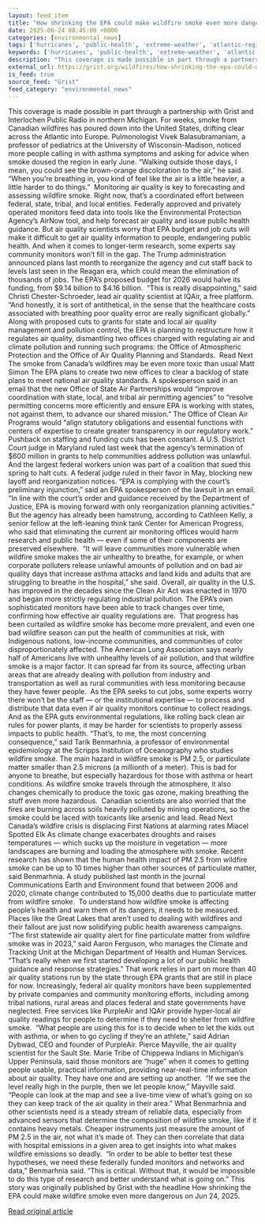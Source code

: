 ```yaml
---
layout: feed_item
title: "How shrinking the EPA could make wildfire smoke even more dangerous"
date: 2025-06-24 08:45:00 +0000
categories: [environmental_news]
tags: ['hurricanes', 'public-health', 'extreme-weather', 'atlantic-region', 'water-crisis', 'year-2026', 'drought', 'wildfires', 'climate-health', 'urgent']
keywords: ['hurricanes', 'public-health', 'extreme-weather', 'atlantic-region', 'water-crisis', 'could', 'make', 'shrinking']
description: "This coverage is made possible in part through a partnership with Grist and Interlochen Public Radio in northern Michigan"
external_url: https://grist.org/wildfires/how-shrinking-the-epa-could-make-wildfire-smoke-even-more-dangerous/
is_feed: true
source_feed: "Grist"
feed_category: "environmental_news"
---
```


This coverage is made possible in part through a partnership with Grist and Interlochen Public Radio in northern Michigan. For weeks, smoke from Canadian wildfires has poured down into the United States, drifting clear across the Atlantic into Europe. Pulmonologist Vivek Balasubramaniam, a professor of pediatrics at the University of Wisconsin-Madison, noticed more people calling in with asthma symptoms and asking for advice when smoke doused the region in early June. “Walking outside those days, I mean, you could see the brown-orange discoloration to the air,” he said. “When you&#8217;re breathing in, you kind of feel like the air is a little heavier, a little harder to do things.”&nbsp; Monitoring air quality is key to forecasting and assessing wildfire smoke. Right now, that’s a coordinated effort between federal, state, tribal, and local entities. Federally approved and privately operated monitors feed data into tools like the Environmental Protection Agency’s AirNow tool, and help forecast air quality and issue public health guidance. But air quality scientists worry that EPA budget and job cuts will make it difficult to get air quality information to people, endangering public health. And when it comes to longer-term research, some experts say community monitors won’t fill in the gap. The Trump administration announced plans last month to reorganize the agency and cut staff back to levels last seen in the Reagan era, which could mean the elimination of thousands of jobs. The EPA’s proposed budget for 2026 would halve its funding, from $9.14 billion to $4.16 billion.&nbsp; “This is really disappointing,” said Christi Chester-Schroeder, lead air quality scientist at IQAir, a free platform. “And honestly, it is sort of antithetical, in the sense that the healthcare costs associated with breathing poor quality error are really significant globally.” Along with proposed cuts to grants for state and local air quality management and pollution control, the EPA is planning to restructure how it regulates air quality, dismantling two offices charged with regulating air and climate pollution and running such programs: the Office of Atmospheric Protection and the Office of Air Quality Planning and Standards.&nbsp; Read Next The smoke from Canada&#8217;s wildfires may be even more toxic than usual Matt Simon The EPA plans to create two new offices to clear a backlog of state plans to meet national air quality standards. A spokesperson said in an email that the new Office of State Air Partnerships would “improve coordination with state, local, and tribal air permitting agencies” to “resolve permitting concerns more efficiently and ensure EPA is working with states, not against them, to advance our shared mission.” The Office of Clean Air Programs would “align statutory obligations and essential functions with centers of expertise to create greater transparency in our regulatory work.” Pushback on staffing and funding cuts has been constant. A U.S. District Court judge in Maryland ruled last week that the agency’s termination of $600 million in grants to help communities address pollution was unlawful. And the largest federal workers union was part of a coalition that sued this spring to halt cuts. A federal judge ruled in their favor in May, blocking new layoff and reorganization notices. “EPA is complying with the court&#8217;s preliminary injunction,” said an EPA spokesperson of the lawsuit in an email. “In line with the court&#8217;s order and guidance received by the Department of Justice, EPA is moving forward with only reorganization planning activities.” But the agency has already been hamstrung, according to Cathleen Kelly, a senior fellow at the left-leaning think tank Center for American Progress, who said that eliminating the current air monitoring offices would harm research and public health — even if some of their components are preserved elsewhere.&nbsp; “It will leave communities more vulnerable when wildfire smoke makes the air unhealthy to breathe, for example, or when corporate polluters release unlawful amounts of pollution and on bad air quality days that increase asthma attacks and land kids and adults that are struggling to breathe in the hospital,” she said. Overall, air quality in the U.S. has improved in the decades since the Clean Air Act was enacted in 1970 and began more strictly regulating industrial pollution. The EPA’s own sophisticated monitors have been able to track changes over time, confirming how effective air quality regulations are.&nbsp; That progress has been curtailed as wildfire smoke has become more prevalent, and even one bad wildfire season can put the health of communities at risk, with Indigenous nations, low-income communities, and communities of color disproportionately affected. The American Lung Association says nearly half of Americans live with unhealthy levels of air pollution, and that wildfire smoke is a major factor. It can spread far from its source, affecting urban areas that are already dealing with pollution from industry and transportation as well as rural communities with less monitoring because they have fewer people.&nbsp; As the EPA seeks to cut jobs, some experts worry there won’t be the staff — or the institutional expertise — to process and distribute that data even if air quality monitors continue to collect readings. And as the EPA guts environmental regulations, like rolling back clean air rules for power plants, it may be harder for scientists to properly assess impacts to public health. “That&#8217;s, to me, the most concerning consequence,” said Tarik Benmarhnia, a professor of environmental epidemiology at the Scripps Institution of Oceanography who studies wildfire smoke. The main hazard in wildfire smoke is PM 2.5, or particulate matter smaller than 2.5 microns (a millionth of a meter). This is bad for anyone to breathe, but especially hazardous for those with asthma or heart conditions. As wildfire smoke travels through the atmosphere, it also changes chemically to produce the toxic gas ozone, making breathing the stuff even more hazardous.&nbsp; Canadian scientists are also worried that the fires are burning across soils heavily polluted by mining operations, so the smoke could be laced with toxicants like arsenic and lead. Read Next Canada’s wildfire crisis is displacing First Nations at alarming rates Miacel Spotted Elk As climate change exacerbates droughts and raises temperatures — which sucks up the moisture in vegetation — more landscapes are burning and loading the atmosphere with smoke. Recent research has shown that the human health impact of PM 2.5 from wildfire smoke can be up to 10 times higher than other sources of particulate matter, said Benmarhnia. A study published last month in the journal Communications Earth and Environment found that between 2006 and 2020, climate change contributed to 15,000 deaths due to particulate matter from wildfire smoke.&nbsp; To understand how wildfire smoke is affecting people&#8217;s health and warn them of its dangers, it needs to be measured. Places like the Great Lakes that aren’t used to dealing with wildfires and their fallout are just now solidifying public health awareness campaigns.&nbsp; “The first statewide air quality alert for fine particulate matter from wildfire smoke was in 2023,” said Aaron Ferguson, who manages the Climate and Tracking Unit at the Michigan Department of Health and Human Services. “That&#8217;s really when we first started developing a lot of our public health guidance and response strategies.” That work relies in part on more than 40 air quality stations run by the state through EPA grants that are still in place for now. Increasingly, federal air quality monitors have been supplemented by private companies and community monitoring efforts, including among tribal nations, rural areas and places federal and state governments have neglected. Free services like PurpleAir and IQAir provide hyper-local air quality readings for people to determine if they need to shelter from wildfire smoke.&nbsp; “What people are using this for is to decide when to let the kids out with asthma, or when to go cycling if they&#8217;re an athlete,” said Adrian Dybwad, CEO and founder of PurpleAir. Pierce Mayville, the air quality scientist for the Sault Ste. Marie Tribe of Chippewa Indians in Michigan’s Upper Peninsula, said those monitors are “huge” when it comes to getting people usable, practical information, providing near-real-time information about air quality. They have one and are setting up another.&nbsp; “If we see the level really high in the purple, then we let people know,” Mayville said. “People can look at the map and see a live-time view of what’s going on so they can keep track of the air quality in their area.” What Benmarhnia and other scientists need is a steady stream of reliable data, especially from advanced sensors that determine the composition of wildfire smoke, like if it contains heavy metals. Cheaper instruments just measure the amount of PM 2.5 in the air, not what it’s made of. They can then correlate that data with hospital emissions in a given area to get insights into what makes wildfire emissions so deadly.&nbsp; “In order to be able to better test these hypotheses, we need these federally funded monitors and networks and data,” Benmarhnia said. “This is critical. Without that, it would be impossible to do this type of research and better understand what is going on.” This story was originally published by Grist with the headline How shrinking the EPA could make wildfire smoke even more dangerous on Jun 24, 2025.

[Read original article](https://grist.org/wildfires/how-shrinking-the-epa-could-make-wildfire-smoke-even-more-dangerous/)
